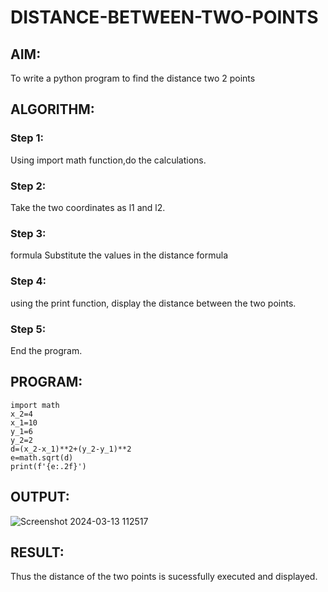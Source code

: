 # DISTANCE-BETWEEN-TWO-POINTS

## AIM:
To write a python program to find the distance two 2 points

## ALGORITHM:
### Step 1:
Using import math function,do the calculations.

### Step 2:
Take the two coordinates as l1 and l2.

### Step 3:
formula Substitute the values in the distance formula

### Step 4:
using the print function, display the distance between the two points.

### Step 5:
End the program.

## PROGRAM:
```
import math
x_2=4
x_1=10
y_1=6
y_2=2
d=(x_2-x_1)**2+(y_2-y_1)**2
e=math.sqrt(d)
print(f'{e:.2f}')
```

## OUTPUT:
![Screenshot 2024-03-13 112517](https://github.com/Harevasu/DISTANCE-BETWEEN-TWO-POINTS/assets/147985044/7716f355-156b-4399-a374-cc71a65824d1)


## RESULT:
Thus the distance of the two points is sucessfully executed and displayed.
